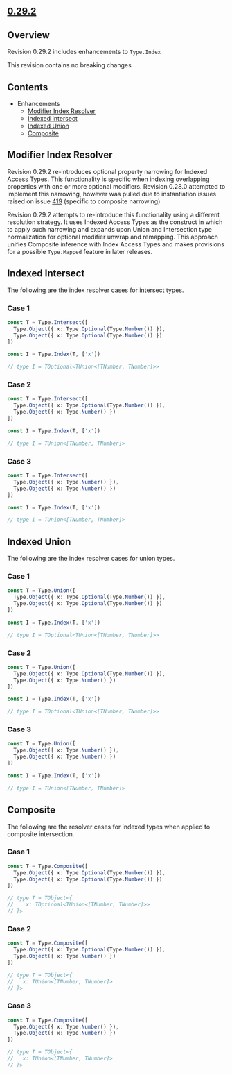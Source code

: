 ## [0.29.2](https://www.npmjs.com/package/@sinclair/typebox/v/0.29.2)

## Overview

Revision 0.29.2 includes enhancements to `Type.Index`

This revision contains no breaking changes

## Contents

- Enhancements
  - [Modifier Index Resolver](#Modifier-Index-Resolver)
  - [Indexed Intersect](#Indexed-Intersect)
  - [Indexed Union](#Indexed-Union)
  - [Composite](#Composite)

<a name="Modifier-Index-Resolver"></a>

## Modifier Index Resolver

Revision 0.29.2 re-introduces optional property narrowing for Indexed Access Types. This functionality is specific when indexing overlapping properties with one or more optional modifiers. Revision 0.28.0 attempted to implement this narrowing, however was pulled due to instantiation issues raised on issue [419](https://github.com/sinclairzx81/typebox/issues/419) (specific to composite narrowing)

Revision 0.29.2 attempts to re-introduce this functionality using a different resolution strategy. It uses Indexed Access Types as the construct in which to apply such narrowing and expands upon Union and Intersection type normalization for optional modifier unwrap and remapping. This approach unifies Composite inference with Index Access Types and makes provisions for a possible `Type.Mapped` feature in later releases.

<a name="Indexed-Intersect"></a>

## Indexed Intersect

The following are the index resolver cases for intersect types.

### Case 1
```typescript
const T = Type.Intersect([
  Type.Object({ x: Type.Optional(Type.Number()) }),
  Type.Object({ x: Type.Optional(Type.Number()) })
])

const I = Type.Index(T, ['x']) 

// type I = TOptional<TUnion<[TNumber, TNumber]>>
```
### Case 2
```typescript
const T = Type.Intersect([
  Type.Object({ x: Type.Optional(Type.Number()) }),
  Type.Object({ x: Type.Number() })
])

const I = Type.Index(T, ['x']) 

// type I = TUnion<[TNumber, TNumber]>
```
### Case 3
```typescript
const T = Type.Intersect([
  Type.Object({ x: Type.Number() }),
  Type.Object({ x: Type.Number() })
])

const I = Type.Index(T, ['x']) 

// type I = TUnion<[TNumber, TNumber]>
```
<a name="Indexed-Union"></a>

## Indexed Union

The following are the index resolver cases for union types.

### Case 1
```typescript
const T = Type.Union([
  Type.Object({ x: Type.Optional(Type.Number()) }),
  Type.Object({ x: Type.Optional(Type.Number()) })
])

const I = Type.Index(T, ['x']) 

// type I = TOptional<TUnion<[TNumber, TNumber]>>
```
### Case 2
```typescript
const T = Type.Union([
  Type.Object({ x: Type.Optional(Type.Number()) }),
  Type.Object({ x: Type.Number() })
])

const I = Type.Index(T, ['x']) 

// type I = TOptional<TUnion<[TNumber, TNumber]>>
```
### Case 3
```typescript
const T = Type.Union([
  Type.Object({ x: Type.Number() }),
  Type.Object({ x: Type.Number() })
])

const I = Type.Index(T, ['x']) 

// type I = TUnion<[TNumber, TNumber]>
```
<a name="Composite"></a>

## Composite

The following are the resolver cases for indexed types when applied to composite intersection.

### Case 1
```typescript
const T = Type.Composite([
  Type.Object({ x: Type.Optional(Type.Number()) }),
  Type.Object({ x: Type.Optional(Type.Number()) })
])

// type T = TObject<{
//    x: TOptional<TUnion<[TNumber, TNumber]>>
// }>
```
### Case 2
```typescript
const T = Type.Composite([
  Type.Object({ x: Type.Optional(Type.Number()) }),
  Type.Object({ x: Type.Number() })
])

// type T = TObject<{
//   x: TUnion<[TNumber, TNumber]>
// }>
```
### Case 3
```typescript
const T = Type.Composite([
  Type.Object({ x: Type.Number() }),
  Type.Object({ x: Type.Number() })
])

// type T = TObject<{
//   x: TUnion<[TNumber, TNumber]>
// }>
```